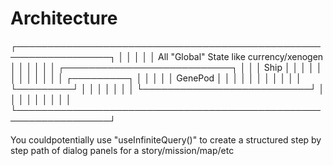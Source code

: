 # Architecture

 ┌─────────────────────────────────────────────────────────────────┐
 │                                                                 │
 │                                                                 │
 │         All "Global" State like currency/xenogen                │
 │                                                                 │
 │                                                                 │
 │                                ┌───────────────────────────┐    │
 │                                │      Ship                 │    │
 │                                │                           │    │
 │                                │                           │    │
 │                                │               ┌─────────┐ │    │
 │                                │               │ GenePod │ │    │
 │                                │               │         │ │    │
 │                                │               └─────────┘ │    │
 │                                │                           │    │
 │                                └───────────────────────────┘    │
 │                                                                 │
 │                                                                 │
 │                                                                 │
 │                                                                 │
 └─────────────────────────────────────────────────────────────────┘


You couldpotentially use "useInfiniteQuery()" to create a structured step by step path of dialog panels for a story/mission/map/etc